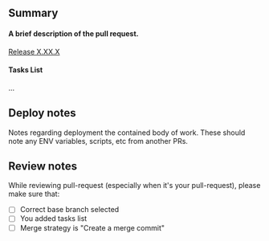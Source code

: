 ## Summary

#### A brief description of the pull request.

[Release X.XX.X](https://www.pivotaltracker.com/story/show/PIVOTAL_TASK_ID)

#### Tasks List

...

## Deploy notes

Notes regarding deployment the contained body of work.
These should note any ENV variables, scripts, etc from another PRs.


## Review notes

While reviewing pull-request (especially when it's your pull-request),
please make sure that:

- [ ] Correct base branch selected
- [ ] You added tasks list
- [ ] Merge strategy is "Create a merge commit"

